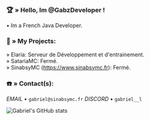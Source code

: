 ### 🏆​ » Hello, Im @GabzDeveloper !

• Im a French Java Developer.

### 📍​ » My Projects:

» Elaria: Serveur de Développement et d'entrainement.  
» SatariaMC: Fermé.  
» SinabsyMC (https://www.sinabsymc.fr): Fermé.

### ☎️​ » Contact(s):

*EMAIL* • `gabriel@sinabsymc.fr`
*DISCORD* • `gabriel__l`

![Gabriel's GitHub stats](https://github-readme-stats.vercel.app/api?username=GabzDeveloper&show_icons=true&theme=radical)
